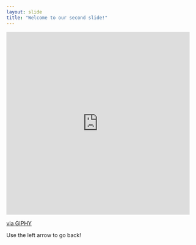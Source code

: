 ```yaml
---
layout: slide
title: "Welcome to our second slide!"
---
```

<iframe src="https://giphy.com/embed/yrhhmre5fN2PtRujfo" width="480" height="480" frameBorder="0" class="giphy-embed" allowFullScreen></iframe><p><a href="https://giphy.com/gifs/hills-pet-nutrition-science-diet-yrhhmre5fN2PtRujfo">via GIPHY</a></p>
Use the left arrow to go back!

